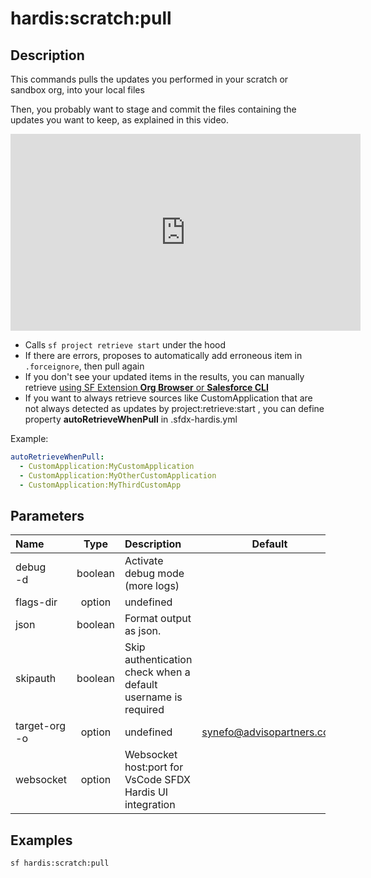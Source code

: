 <!-- This file has been generated with command 'sf hardis:doc:plugin:generate'. Please do not update it manually or it may be overwritten -->
# hardis:scratch:pull

## Description

This commands pulls the updates you performed in your scratch or sandbox org, into your local files

Then, you probably want to stage and commit the files containing the updates you want to keep, as explained in this video.

<iframe width="560" height="315" src="https://www.youtube.com/embed/Ik6whtflmfY" title="YouTube video player" frameborder="0" allow="accelerometer; autoplay; clipboard-write; encrypted-media; gyroscope; picture-in-picture" allowfullscreen></iframe>

- Calls `sf project retrieve start` under the hood
- If there are errors, proposes to automatically add erroneous item in `.forceignore`, then pull again
- If you don't see your updated items in the results, you can manually retrieve [using SF Extension **Org Browser** or **Salesforce CLI**](https://sfdx-hardis.cloudity.com/salesforce-ci-cd-publish-task/#retrieve-metadatas)
- If you want to always retrieve sources like CustomApplication that are not always detected as updates by project:retrieve:start , you can define property **autoRetrieveWhenPull** in .sfdx-hardis.yml

Example:
```yaml
autoRetrieveWhenPull:
  - CustomApplication:MyCustomApplication
  - CustomApplication:MyOtherCustomApplication
  - CustomApplication:MyThirdCustomApp
```


## Parameters

| Name              |  Type   | Description                                                   |           Default           | Required | Options |
|:------------------|:-------:|:--------------------------------------------------------------|:---------------------------:|:--------:|:-------:|
| debug<br/>-d      | boolean | Activate debug mode (more logs)                               |                             |          |         |
| flags-dir         | option  | undefined                                                     |                             |          |         |
| json              | boolean | Format output as json.                                        |                             |          |         |
| skipauth          | boolean | Skip authentication check when a default username is required |                             |          |         |
| target-org<br/>-o | option  | undefined                                                     | <synefo@advisopartners.com> |          |         |
| websocket         | option  | Websocket host:port for VsCode SFDX Hardis UI integration     |                             |          |         |

## Examples

```shell
sf hardis:scratch:pull
```


